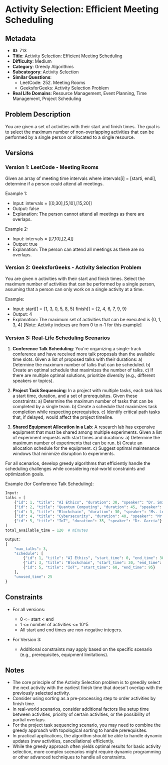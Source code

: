 # Activity Selection: Efficient Meeting Scheduling

## Metadata

- **ID**: 713
- **Title**: Activity Selection: Efficient Meeting Scheduling
- **Difficulty**: Medium
- **Category**: Greedy Algorithms
- **Subcategory**: Activity Selection
- **Similar Questions**: 
  - LeetCode: 252. Meeting Rooms
  - GeeksforGeeks: Activity Selection Problem
- **Real Life Domains**: Resource Management, Event Planning, Time Management, Project Scheduling

## Problem Description

You are given a set of activities with their start and finish times. The goal is to select the maximum number of non-overlapping activities that can be performed by a single person or allocated to a single resource.

## Versions

### Version 1: LeetCode - Meeting Rooms

Given an array of meeting time intervals where intervals[i] = [starti, endi], determine if a person could attend all meetings.

Example 1:
- Input: intervals = [[0,30],[5,10],[15,20]]
- Output: false
- Explanation: The person cannot attend all meetings as there are overlaps.

Example 2:
- Input: intervals = [[7,10],[2,4]]
- Output: true
- Explanation: The person can attend all meetings as there are no overlaps.

### Version 2: GeeksforGeeks - Activity Selection Problem

You are given n activities with their start and finish times. Select the maximum number of activities that can be performed by a single person, assuming that a person can only work on a single activity at a time.

Example:
- Input: 
  start[]  =  {1, 3, 0, 5, 8, 5}
  finish[] =  {2, 4, 6, 7, 9, 9}
- Output: 4
- Explanation: The maximum set of activities that can be executed is {0, 1, 3, 4}
  [Note: Activity indexes are from 0 to n-1 for this example]

### Version 3: Real-Life Scheduling Scenarios

1. **Conference Talk Scheduling**:
   You're organizing a single-track conference and have received more talk proposals than the available time slots. Given a list of proposed talks with their durations:
   a) Determine the maximum number of talks that can be scheduled.
   b) Create an optimal schedule that maximizes the number of talks.
   c) If there are multiple optimal solutions, prioritize diversity (e.g., different speakers or topics).

2. **Project Task Sequencing**:
   In a project with multiple tasks, each task has a start time, duration, and a set of prerequisites. Given these constraints:
   a) Determine the maximum number of tasks that can be completed by a single team.
   b) Create a schedule that maximizes task completion while respecting prerequisites.
   c) Identify critical path tasks that, if delayed, would affect the project timeline.

3. **Shared Equipment Allocation in a Lab**:
   A research lab has expensive equipment that must be shared among multiple experiments. Given a list of experiment requests with start times and durations:
   a) Determine the maximum number of experiments that can be run.
   b) Create an allocation schedule for the equipment.
   c) Suggest optimal maintenance windows that minimize disruption to experiments.

For all scenarios, develop greedy algorithms that efficiently handle the scheduling challenges while considering real-world constraints and optimization goals.

Example (for Conference Talk Scheduling):
```python
Input: 
talks = [
    {"id": 1, "title": "AI Ethics", "duration": 30, "speaker": "Dr. Smith"},
    {"id": 2, "title": "Quantum Computing", "duration": 45, "speaker": "Prof. Johnson"},
    {"id": 3, "title": "Blockchain", "duration": 30, "speaker": "Ms. Lee"},
    {"id": 4, "title": "Cybersecurity", "duration": 40, "speaker": "Mr. Brown"},
    {"id": 5, "title": "IoT", "duration": 35, "speaker": "Dr. Garcia"}
]
total_available_time = 120  # minutes

Output:
{
    "max_talks": 3,
    "schedule": [
        {"id": 1, "title": "AI Ethics", "start_time": 0, "end_time": 30},
        {"id": 3, "title": "Blockchain", "start_time": 30, "end_time": 60},
        {"id": 5, "title": "IoT", "start_time": 60, "end_time": 95}
    ],
    "unused_time": 25
}
```

## Constraints

- For all versions:
  - 0 <= start < end
  - 1 <= number of activities <= 10^5
  - All start and end times are non-negative integers.

- For Version 3:
  - Additional constraints may apply based on the specific scenario (e.g., prerequisites, equipment limitations).

## Notes

- The core principle of the Activity Selection problem is to greedily select the next activity with the earliest finish time that doesn't overlap with the previously selected activity.
- Consider using sorting as a pre-processing step to order activities by finish time.
- In real-world scenarios, consider additional factors like setup time between activities, priority of certain activities, or the possibility of partial overlaps.
- For the project task sequencing scenario, you may need to combine the greedy approach with topological sorting to handle prerequisites.
- In practical applications, the algorithm should be able to handle dynamic updates (new activities, cancellations) efficiently.
- While the greedy approach often yields optimal results for basic activity selection, more complex scenarios might require dynamic programming or other advanced techniques to handle all constraints.